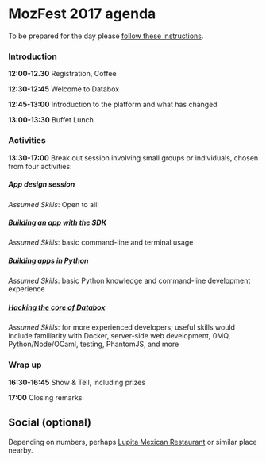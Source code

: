 # MozFest 2017 agenda

To be prepared for the day please [follow these
instructions](https://me-box.github.io/events/2017/mozfest/prep).

### Introduction

**12:00-12.30** Registration, Coffee

**12:30-12:45** Welcome to Databox

**12:45-13:00** Introduction to the platform and what has changed

**13:00-13:30** Buffet Lunch

### Activities

**13:30-17:00** Break out session involving small groups or individuals, chosen
from four activities:

##### App design session

_Assumed Skills_: Open to all!

##### [Building an app with the SDK](http://tutorial.iotdatabox.com/)

_Assumed Skills_: basic command-line and terminal usage

##### [Building apps in Python](https://me-box.github.io/events/2017/mozfest/python-activity)

_Assumed Skills_: basic Python knowledge and command-line development experience

##### [Hacking the core of Databox](https://me-box.github.io/events/2017/mozfest/core-activity)

_Assumed Skills_: for more experienced developers; useful skills would include
familiarity with Docker, server-side web development, 0MQ, Python/Node/OCaml,
testing, PhantomJS, and more

### Wrap up

**16:30-16:45** Show & Tell, including prizes

**17:00** Closing remarks

## Social (optional)

Depending on numbers, perhaps [Lupita Mexican
Restaurant](http://www.lupita.co.uk/) or similar place nearby.
